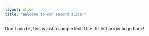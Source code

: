 ```yaml
---
layout: slide
title: "Welcome to our second slide!"
---
```

Don't mind it, this is just a sample text.
Use the left arrow to go back!
